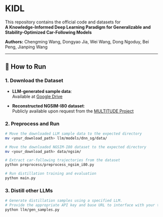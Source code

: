 # KIDL

This repository contains the official code and datasets for  
**A Knowledge-Informed Deep Learning Paradigm for Generalizable and Stability-Optimized Car-Following Models**

**Authors:** Chengming Wang, Dongyao Jia, Wei Wang, Dong Ngoduy, Bei Peng, Jianping Wang

---

## 🚀 How to Run

### 1. Download the Dataset

- **LLM-generated sample data**:  
  Available at [Google Drive](https://drive.google.com/drive/folders/1xUn302jjgZXQ9XTrf04lJeSPtW8inwJq?usp=sharing)

- **Reconstructed NGSIM-I80 dataset**:  
  Publicly available upon request from the [MULTITUDE Project](http://www.multitude-project.eu/enhanced-ngsim.html)

### 2. Preprocess and Run

```bash
# Move the downloaded LLM sample data to the expected directory
mv <your_download_path> llm/models/dnn_sg/data/

# Move the downloaded NGSIM-I80 dataset to the expected directory
mv <your_download_path> data/ngsim/

# Extract car-following trajectories from the dataset
python preprocess/preprocess_ngsim_i80.py

# Run distillation training and evaluation
python main.py
```

### 3. Distill other LLMs

```bash
# Generate distillation samples using a specified LLM.
# Provide the appropriate API key and base URL to interface with your target LLM.
python llm/gen_samples.py
```
